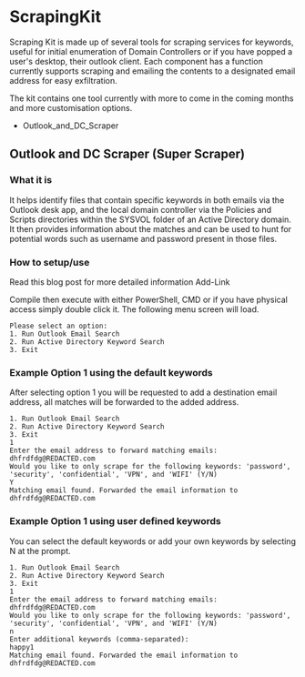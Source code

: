 # ScrapingKit
Scraping Kit is made up of several tools for scraping services for keywords, useful for initial enumeration of Domain Controllers or if you have popped a user's desktop, their outlook client. Each component has a function currently supports scraping and emailing the contents to a designated email address for easy exfiltration.

The kit contains one tool currently with more to come in the coming months and more customisation options.


- Outlook_and_DC_Scraper

## Outlook and DC Scraper (Super Scraper)

### What it is

It helps identify files that contain specific keywords in both emails via the Outlook desk app, and the local domain controller via the Policies and Scripts directories within the SYSVOL folder of an Active Directory domain. It then provides information about the matches and can be used to hunt for potential words such as username and password present in those files.

### How to setup/use

Read this blog post for more detailed information Add-Link

Compile then execute with either PowerShell, CMD or if you have physical access simply double click it.
The following menu screen will load.

```
Please select an option:
1. Run Outlook Email Search
2. Run Active Directory Keyword Search
3. Exit
```


### Example Option 1 using the default keywords

After selecting option 1 you will be requested to add a destination email address, all matches will be forwarded to the added address.
 
```Please select an option:
1. Run Outlook Email Search
2. Run Active Directory Keyword Search
3. Exit
1
Enter the email address to forward matching emails:
dhfrdfdg@REDACTED.com
Would you like to only scrape for the following keywords: 'password', 'security', 'confidential', 'VPN', and 'WIFI' (Y/N)
Y
Matching email found. Forwarded the email information to dhfrdfdg@REDACTED.com
```


### Example Option 1 using user defined keywords

You can select the default keywords or add your own keywords by selecting N at the prompt.

```Please select an option:
1. Run Outlook Email Search
2. Run Active Directory Keyword Search
3. Exit
1
Enter the email address to forward matching emails:
dhfrdfdg@REDACTED.com
Would you like to only scrape for the following keywords: 'password', 'security', 'confidential', 'VPN', and 'WIFI' (Y/N)
n
Enter additional keywords (comma-separated):
happy1
Matching email found. Forwarded the email information to dhfrdfdg@REDACTED.com
```